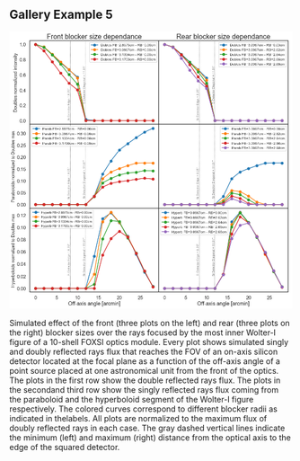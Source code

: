 Gallery Example 5
-----------------

![](gallery_example5.png)

Simulated effect of the front (three plots on the left) and rear 
(three plots on the right) blocker sizes over the rays focused by the most 
inner Wolter-I figure of a 10-shell FOXSI optics module. Every plot 
shows simulated singly and doubly reflected rays flux that reaches the FOV 
of an on-axis silicon detector located at the focal plane as a function of 
the off-axis angle of a point source placed at one astronomical unit 
from the front of the optics. The plots in the first row show the 
double reflected rays flux. The plots in the secondand third row show the 
singly reflected rays flux coming from the paraboloid and the hyperboloid 
segment of the Wolter-I figure respectively. The colored curves correspond 
to different blocker radii as indicated in thelabels. 
All plots are normalized to the maximum flux of doubly reflected rays 
in each case. The gray dashed vertical lines indicate the minimum (left) 
and maximum (right) distance from the optical axis to the edge of 
the squared detector.
